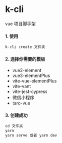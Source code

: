 # k-cli

vue 项目脚手架

#### 1. 使用

```js
k-cli create 文件夹
```

#### 2. 选择你需要的模板

- vue2-element
- vue3-elementPlus
- vite-vue-elementPlus
- vite-vant
- vite-jest-cypress
- 微信小程序
- taro-vue

#### 3. 创建成功

```js
cd 文件夹
yarn
yarn serve 或者 yarn dev
```
